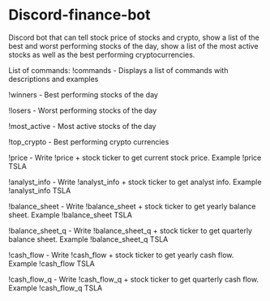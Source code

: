 # Discord-finance-bot
Discord bot that can tell stock price of stocks and crypto, show a list of the best and worst performing stocks of the day, show a list of the most active stocks as well as the best performing cryptocurrencies.

List of commands:
!commands - Displays a list of commands with descriptions and examples

!winners - Best performing stocks of the day

!losers - Worst performing stocks of the day

!most_active - Most active stocks of the day

!top_crypto - Best performing crypto currencies

!price - Write !price + stock ticker to get current stock price. Example !price TSLA

!analyst_info - Write !analyst_info + stock ticker to get analyst info. Example !analyst_info TSLA

!balance_sheet - Write !balance_sheet + stock ticker to get yearly balance sheet. Example !balance_sheet TSLA

!balance_sheet_q - Write !balance_sheet_q + stock ticker to get quarterly balance sheet. Example !balance_sheet_q TSLA

!cash_flow - Write !cash_flow + stock ticker to get yearly cash flow. Example !cash_flow TSLA

!cash_flow_q - Write !cash_flow_q + stock ticker to get quarterly cash flow. Example !cash_flow_q TSLA
